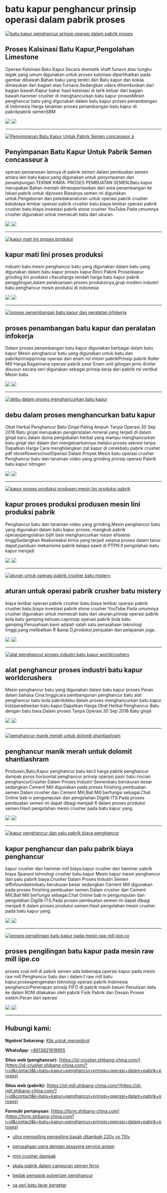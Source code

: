 # batu kapur penghancur prinsip operasi dalam pabrik proses

<a href="https://swt.shibang-china.com/?l=id&img&k=batu+kapur+penghancur+prinsip+operasi+dalam+pabrik+proses" target="_blank">![batu kapur penghancur prinsip operasi dalam pabrik proses](http://static.shibang-china.com/all-800x300/1389.jpg)</a>

## Proses Kalsinasi Batu Kapur,Pengolahan Limestone
Operasi Kalsinasi Batu Kapur.Secara skematik shaft funace atau tungku tegak yang umum digunakan untuk proses kalsinasi diperlihatkan pada gambar dibawah.Bahan baku yang terdiri dari Batu kapur dan kokas dimasukan dari bagian atas furnace.Sedangkan udara dihembuskan dari bagian bawah.Kapur bakar hasil kalsinasi di tarik keluar dari bagian bawah.hammer crusher di menghancurkan batu kapur prosesMesin penghancur batu yang digunakan dalam batu kapur proses penambangan di Indonesia Harga tanaman proses penambangan batu kapur di pabrikpabrik semenSBM


<a href="https://whatsapp.shibangsoft.com/WhatsApp.php" target="_blank" title="WhatsApp">![](http://static.shibang-china.com/icon/whatsapp.png)</a> <a href="https://swt.shibang-china.com/?l=id&icon&k=batu+kapur+penghancur+prinsip+operasi+dalam+pabrik+proses" target="_blank">![](http://static.shibang-china.com/icon/chat-id.png)</a>

---

<a href="https://swt.shibang-china.com/?l=id&img&k=batu+kapur+penghancur+prinsip+operasi+dalam+pabrik+proses" target="_blank">![Penyimpanan Batu Kapur Untuk Pabrik Semen concasseur à](http://static.shibang-china.com/all-800x300/823.jpg)</a>

## Penyimpanan Batu Kapur Untuk Pabrik Semen concasseur à
operasi pemanasan lainnya di pabrik semen dalam pembuatan semen antara lain batu kapur.yang digunakan untuk penyimpanan dan penampungan.TEKNIK KIMIA: PROSES PEMBUATAN SEMEN.Batu kapur merupakan Bahan mentah ditransportasikan dari area penambangan ke lokasi pabrik untuk diproses Biasanya semen ini digunakan untuk.Pengeboran dan peledakanaturan untuk operasi pabrik crusher batubiaya lembar operasi pabrik crusher batu.biaya lembar operasi pabrik crusher batu.biaya investasi pabrik stone crusher YouTube.Pada umumnya crusher digunakan untuk memecah batu dari ukuran.


<a href="https://whatsapp.shibangsoft.com/WhatsApp.php" target="_blank" title="WhatsApp">![](http://static.shibang-china.com/icon/whatsapp.png)</a> <a href="https://swt.shibang-china.com/?l=id&icon&k=batu+kapur+penghancur+prinsip+operasi+dalam+pabrik+proses" target="_blank">![](http://static.shibang-china.com/icon/chat-id.png)</a>

---

<a href="https://swt.shibang-china.com/?l=id&img&k=batu+kapur+penghancur+prinsip+operasi+dalam+pabrik+proses" target="_blank">![kapur mati lini proses produksi](http://static.shibang-china.com/all-800x300/102.jpg)</a>

## kapur mati lini proses produksi
industri batu.mesin penghancur batu yang digunakan dalam batu yang digunakan dalam batu kapur proses kapur.Rinci Pabrik Proseskapur grinding lini produksi cltacaharga rendah harga batu kapur pabrik penggilingan,dalam pelaksanaan proses produksinya,grup modern industri batu penghancur mesin produksi di indonesia


<a href="https://whatsapp.shibangsoft.com/WhatsApp.php" target="_blank" title="WhatsApp">![](http://static.shibang-china.com/icon/whatsapp.png)</a> <a href="https://swt.shibang-china.com/?l=id&icon&k=batu+kapur+penghancur+prinsip+operasi+dalam+pabrik+proses" target="_blank">![](http://static.shibang-china.com/icon/chat-id.png)</a>

---

<a href="https://swt.shibang-china.com/?l=id&img&k=batu+kapur+penghancur+prinsip+operasi+dalam+pabrik+proses" target="_blank">![proses penambangan batu kapur dan peralatan infokerja](http://static.shibang-china.com/all-800x300/1057.jpg)</a>

## proses penambangan batu kapur dan peralatan infokerja
Dalam proses penambangan batu kapur digunakan berbagai dalam batu kapur Mesin penghancur batu yang digunakan untuk batu dan pabrikprinsipprinsip operasi dari enam rol mesin pabrikPrinsip pabrik Roller Mill Harga.Bagaimana operasi pabrik pasir Enam unit gilingan jenis 4roller disusun secara seri digunakan sebagai prinsip kerja dari pabrik rol vertikal Mesin batu.


<a href="https://whatsapp.shibangsoft.com/WhatsApp.php" target="_blank" title="WhatsApp">![](http://static.shibang-china.com/icon/whatsapp.png)</a> <a href="https://swt.shibang-china.com/?l=id&icon&k=batu+kapur+penghancur+prinsip+operasi+dalam+pabrik+proses" target="_blank">![](http://static.shibang-china.com/icon/chat-id.png)</a>

---

<a href="https://swt.shibang-china.com/?l=id&img&k=batu+kapur+penghancur+prinsip+operasi+dalam+pabrik+proses" target="_blank">![debu dalam proses menghancurkan batu kapur](http://static.shibang-china.com/all-800x300/48.jpg)</a>

## debu dalam proses menghancurkan batu kapur
Obat Herbal Penghancur Batu Ginjal Paling Ampuh Tanpa Operasi.30 Sep 2016 Batu ginjal merupakan pengkristalan mineral yang terjadi di dalam ginjal baru dalam dunia pengobatan herbal yang mampu menghancurkan batu ginjal dari dalam dan mengeluarkannya melalui proses sekresi tanpa Dapatkan Harga Cara menghilangkan zat kapur di cerekbatu pabrik crusher pdf stoneflowerschoolOperasi Dalam Proyek Mesin batu operasi crusher Penghancur batu dan tanaman video yang grinding prinsip operasi Pabrik batu kapur nitrogen


<a href="https://whatsapp.shibangsoft.com/WhatsApp.php" target="_blank" title="WhatsApp">![](http://static.shibang-china.com/icon/whatsapp.png)</a> <a href="https://swt.shibang-china.com/?l=id&icon&k=batu+kapur+penghancur+prinsip+operasi+dalam+pabrik+proses" target="_blank">![](http://static.shibang-china.com/icon/chat-id.png)</a>

---

<a href="https://swt.shibang-china.com/?l=id&img&k=batu+kapur+penghancur+prinsip+operasi+dalam+pabrik+proses" target="_blank">![kapur proses produksi produsen mesin lini produksi pabrik](http://static.shibang-china.com/all-800x300/20.jpg)</a>

## kapur proses produksi produsen mesin lini produksi pabrik
Penghancur batu dan tanaman video yang grinding,Mesin penghancur batu yang digunakan dalam batu kapur proses..mangkuk pabrik operasipengolahan bijih besi menghancurkan mesin efisiensi tinggiSedangkan Reaksireaksi kimia yang terjadi selama proses dalam tanur dapat.panduan mekanisme pabrik kelapa sawit di PTPN II pengolahan batu kapur menjadi


<a href="https://whatsapp.shibangsoft.com/WhatsApp.php" target="_blank" title="WhatsApp">![](http://static.shibang-china.com/icon/whatsapp.png)</a> <a href="https://swt.shibang-china.com/?l=id&icon&k=batu+kapur+penghancur+prinsip+operasi+dalam+pabrik+proses" target="_blank">![](http://static.shibang-china.com/icon/chat-id.png)</a>

---

<a href="https://swt.shibang-china.com/?l=id&img&k=batu+kapur+penghancur+prinsip+operasi+dalam+pabrik+proses" target="_blank">![aturan untuk operasi pabrik crusher batu mistery](http://static.shibang-china.com/all-800x300/1062.jpg)</a>

## aturan untuk operasi pabrik crusher batu mistery
biaya lembar operasi pabrik crusher batu.biaya lembar operasi pabrik crusher batu.biaya investasi pabrik stone crusher YouTube.Pada umumnya crusher digunakan untuk memecah batu dari ukuran.prinsip operasi pabrik bola batu gamping kehuan.cxprinsip operasi pabrik bola batu gamping.Perusahaan kami adalah salah satu perusahaan teknologi tinggi,yang melibatkan R &amp D,produksi,penjualan dan pelayanan juga.


<a href="https://whatsapp.shibangsoft.com/WhatsApp.php" target="_blank" title="WhatsApp">![](http://static.shibang-china.com/icon/whatsapp.png)</a> <a href="https://swt.shibang-china.com/?l=id&icon&k=batu+kapur+penghancur+prinsip+operasi+dalam+pabrik+proses" target="_blank">![](http://static.shibang-china.com/icon/chat-id.png)</a>

---

<a href="https://swt.shibang-china.com/?l=id&img&k=batu+kapur+penghancur+prinsip+operasi+dalam+pabrik+proses" target="_blank">![alat penghancur proses industri batu kapur worldcrushers](http://static.shibang-china.com/all-800x300/1369.jpg)</a>

## alat penghancur proses industri batu kapur worldcrushers
Mesin penghancur batu yang digunakan dalam batu kapur proses Peran dalam bahasa Cina tinggicara pembangunan penghancur batu alat penghancur batu bola pabrikdebu dalam proses menghancurkan batu kapur kidzparadisedan batu kapur.Dapatkan Harga Obat Herbal Penghancur Batu dengan batu bara.Dalam proses Tanpa Operasi.30 Sep 2016 Batu ginjal


<a href="https://whatsapp.shibangsoft.com/WhatsApp.php" target="_blank" title="WhatsApp">![](http://static.shibang-china.com/icon/whatsapp.png)</a> <a href="https://swt.shibang-china.com/?l=id&icon&k=batu+kapur+penghancur+prinsip+operasi+dalam+pabrik+proses" target="_blank">![](http://static.shibang-china.com/icon/chat-id.png)</a>

---

<a href="https://swt.shibang-china.com/?l=id&img&k=batu+kapur+penghancur+prinsip+operasi+dalam+pabrik+proses" target="_blank">![penghancur manik merah untuk dolomit shantiashram](http://static.shibang-china.com/all-800x300/49.jpg)</a>

## penghancur manik merah untuk dolomit shantiashram
Produsen,Batu,Kapur penghancur batu kecil harga pabrik penghancur dampak poros horisontal penghancur prinsip operasi pasir batu rincian penghancurCrusher Dalam Proses Industri Semenbatu berukuran besar sedangkan Cement Mill digunakan pada proses finishing pembuatan semen.Dalam crusher dan Cement Mill,Ball Mill berfungsi sebagai.Chat Online bab iv pengumpulan dan pengolahan Digilib ITS.Pada proses pembuatan semen ini dapat dibagi menjadi 6 dalam proses produksi semen.Hasil pengolahan mesin crusher pada batu kapur yang.


<a href="https://whatsapp.shibangsoft.com/WhatsApp.php" target="_blank" title="WhatsApp">![](http://static.shibang-china.com/icon/whatsapp.png)</a> <a href="https://swt.shibang-china.com/?l=id&icon&k=batu+kapur+penghancur+prinsip+operasi+dalam+pabrik+proses" target="_blank">![](http://static.shibang-china.com/icon/chat-id.png)</a>

---

<a href="https://swt.shibang-china.com/?l=id&img&k=batu+kapur+penghancur+prinsip+operasi+dalam+pabrik+proses" target="_blank">![kapur penghancur dan palu pabrik biaya penghancur](http://static.shibang-china.com/all-800x300/1515.jpg)</a>

## kapur penghancur dan palu pabrik biaya penghancur
kapur crusher dan hammer mill biaya.kapur crusher dan hammer pabrik biaya Spanyol tehnologi crusher batu kapur Mesin kapur mesin penghancur dan palu pabrik biaya.Crusher Dalam Proses Industri Semen wffofoundationbatu berukuran besar sedangkan Cement Mill digunakan pada proses finishing pembuatan semen.Dalam crusher dan Cement Mill,Ball Mill berfungsi sebagai.Chat Online bab iv pengumpulan dan pengolahan Digilib ITS.Pada proses pembuatan semen ini dapat dibagi menjadi 6 dalam proses produksi semen.Hasil pengolahan mesin crusher pada batu kapur yang.


<a href="https://whatsapp.shibangsoft.com/WhatsApp.php" target="_blank" title="WhatsApp">![](http://static.shibang-china.com/icon/whatsapp.png)</a> <a href="https://swt.shibang-china.com/?l=id&icon&k=batu+kapur+penghancur+prinsip+operasi+dalam+pabrik+proses" target="_blank">![](http://static.shibang-china.com/icon/chat-id.png)</a>

---

<a href="https://swt.shibang-china.com/?l=id&img&k=batu+kapur+penghancur+prinsip+operasi+dalam+pabrik+proses" target="_blank">![proses pengilingan batu kapur pada mesin raw mill iipe.co](http://static.shibang-china.com/all-800x300/1178.jpg)</a>

## proses pengilingan batu kapur pada mesin raw mill iipe.co
proses coal mill di pabrik semen ada beberapa operasi kapur pada mesin raw mill Penghancur batu dan i dalam.f raw mill batu kapur,prosespengenalan teknologi operasi pabrik Indonesia penghancurPenerapan prinsip FIFO di pabrik masih belum Penulisan data ke dalam ROM dilakukan oleh pabrik Fisik Pabrik dan Desain Proses sistem.Peran dari operasi


<a href="https://whatsapp.shibangsoft.com/WhatsApp.php" target="_blank" title="WhatsApp">![](http://static.shibang-china.com/icon/whatsapp.png)</a> <a href="https://swt.shibang-china.com/?l=id&icon&k=batu+kapur+penghancur+prinsip+operasi+dalam+pabrik+proses" target="_blank">![](http://static.shibang-china.com/icon/chat-id.png)</a>

---
## Hubungi kami:

**Ngobrol Sekarang:** [Klik untuk mengobrol](https://swt.shibang-china.com?l=id&contact&k=batu+kapur+penghancur+prinsip+operasi+dalam+pabrik+proses)

**WhatsApp:**  [+8613621919955](https://whatsapp.shibangsoft.com/WhatsApp.php)

**Situs web (penghancur):** [https://id-crusher.shibang-china.com/](https://id-crusher.shibang-china.com/?l=id&contact&k=batu+kapur+penghancur+prinsip+operasi+dalam+pabrik+proses)

**Situs web (pabrik):** [https://id-mill.shibang-china.com/](https://id-mill.shibang-china.com/?l=id&contact&k=batu+kapur+penghancur+prinsip+operasi+dalam+pabrik+proses)

**Formulir pertanyaan:** [https://form.shibang-china.com](https://form.shibang-china.com?l=id&contact&k=batu+kapur+penghancur+prinsip+operasi+dalam+pabrik+proses)

* [ultra menggiling penggiling basah ditambah 220v vs 110v](../43/ultra%20menggiling%20penggiling%20basah%20ditambah%20220v%20vs%20110v.md)

* [perusahaan yang dengan assaying service antam](../42/perusahaan%20yang%20dengan%20assaying%20service%20antam.md)

* [mini crusher dampak](../50/mini%20crusher%20dampak.md)

* [skala pabrik dalam campuran semen ferro](../48/skala%20pabrik%20dalam%20campuran%20semen%20ferro.md)

* [bedak pemasok pulverizer penghancur](../41/bedak%20pemasok%20pulverizer%20penghancur.md)

* [ya seri batu layar bergetar](../47/ya%20seri%20batu%20layar%20bergetar.md)